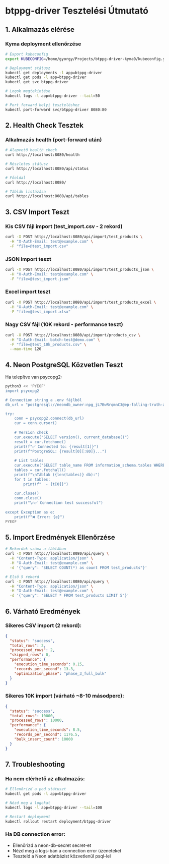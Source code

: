 # btppg-driver Tesztelési Útmutató

## 1. Alkalmazás elérése

### Kyma deployment ellenőrzése
```bash
# Export kubeconfig
export KUBECONFIG=/home/gyorgy/Projects/btppg-driver-kyma0/kubeconfig.yaml

# Deployment státusz
kubectl get deployments -l app=btppg-driver
kubectl get pods -l app=btppg-driver
kubectl get svc btppg-driver

# Logok megtekintése
kubectl logs -l app=btppg-driver --tail=50

# Port forward helyi teszteléshez
kubectl port-forward svc/btppg-driver 8080:80
```

## 2. Health Check Tesztek

### Alkalmazás health (port-forward után)
```bash
# Alapvető health check
curl http://localhost:8080/health

# Részletes státusz
curl http://localhost:8080/api/status

# Főoldal
curl http://localhost:8080/

# Táblák listázása
curl http://localhost:8080/api/tables
```

## 3. CSV Import Teszt

### Kis CSV fájl import (test_import.csv - 2 rekord)
```bash
curl -X POST http://localhost:8080/api/import/test_products \
  -H "X-Auth-Email: test@example.com" \
  -F "file=@test_import.csv"
```

### JSON import teszt
```bash
curl -X POST http://localhost:8080/api/import/test_products_json \
  -H "X-Auth-Email: test@example.com" \
  -F "file=@test_import.json"
```

### Excel import teszt
```bash
curl -X POST http://localhost:8080/api/import/test_products_excel \
  -H "X-Auth-Email: test@example.com" \
  -F "file=@test_import.xlsx"
```

### Nagy CSV fájl (10K rekord - performance teszt)
```bash
curl -X POST http://localhost:8080/api/import/products_csv \
  -H "X-Auth-Email: batch-test@demo.com" \
  -F "file=@test_10k_products.csv" \
  --max-time 120
```

## 4. Neon PostgreSQL Közvetlen Teszt

Ha telepítve van psycopg2:
```bash
python3 << 'PYEOF'
import psycopg2

# Connection string a .env fájlból
db_url = "postgresql://neondb_owner:npg_jL7BwRrqmnC3@ep-falling-truth-add5709i-pooler.c-2.us-east-1.aws.neon.tech/neondb?sslmode=require"

try:
    conn = psycopg2.connect(db_url)
    cur = conn.cursor()
    
    # Version check
    cur.execute("SELECT version(), current_database()")
    result = cur.fetchone()
    print(f"✅ Connected to: {result[1]}")
    print(f"PostgreSQL: {result[0][:80]}...")
    
    # List tables
    cur.execute("SELECT table_name FROM information_schema.tables WHERE table_schema='public'")
    tables = cur.fetchall()
    print(f"\nTáblák ({len(tables)} db):")
    for t in tables:
        print(f"  - {t[0]}")
    
    cur.close()
    conn.close()
    print("\n✅ Connection test successful")
    
except Exception as e:
    print(f"❌ Error: {e}")
PYEOF
```

## 5. Import Eredmények Ellenőrzése

```bash
# Rekordok száma a táblában
curl -X POST http://localhost:8080/api/query \
  -H "Content-Type: application/json" \
  -H "X-Auth-Email: test@example.com" \
  -d '{"query": "SELECT COUNT(*) as count FROM test_products"}'

# Első 5 rekord
curl -X POST http://localhost:8080/api/query \
  -H "Content-Type: application/json" \
  -H "X-Auth-Email: test@example.com" \
  -d '{"query": "SELECT * FROM test_products LIMIT 5"}'
```

## 6. Várható Eredmények

### Sikeres CSV import (2 rekord):
```json
{
  "status": "success",
  "total_rows": 2,
  "processed_rows": 2,
  "skipped_rows": 0,
  "performance": {
    "execution_time_seconds": 0.15,
    "records_per_second": 13.3,
    "optimization_phase": "phase_3_full_bulk"
  }
}
```

### Sikeres 10K import (várható ~8-10 másodperc):
```json
{
  "status": "success",
  "total_rows": 10000,
  "processed_rows": 10000,
  "performance": {
    "execution_time_seconds": 8.5,
    "records_per_second": 1176.5,
    "bulk_insert_count": 10000
  }
}
```

## 7. Troubleshooting

### Ha nem elérhető az alkalmazás:
```bash
# Ellenőrizd a pod státuszt
kubectl get pods -l app=btppg-driver

# Nézd meg a logokat
kubectl logs -l app=btppg-driver --tail=100

# Restart deployment
kubectl rollout restart deployment/btppg-driver
```

### Ha DB connection error:
- Ellenőrizd a neon-db-secret secret-et
- Nézd meg a logs-ban a connection error üzeneteket
- Teszteld a Neon adatbázist közvetlenül psql-lel
